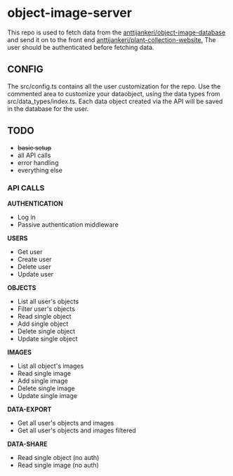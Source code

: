 # object-image-server

This repo is used to fetch data from the [anttijankeri/object-image-database](https://github.com/anttijankeri/object-image-database) and send it on to the front end [anttijankeri/plant-collection-website.](https://github.com/anttijankeri/plant-collection-website) The user should be authenticated before fetching data.

## CONFIG

The src/config.ts contains all the user customization for the repo. Use the commented area to customize your dataobject, using the data types from src/data_types/index.ts. Each data object created via the API will be saved in the database for the user.

## TODO

- ~~basic setup~~
- all API calls
- error handling
- everything else

### API CALLS

**AUTHENTICATION**

- Log in
- Passive authentication middleware

**USERS**

- Get user
- Create user
- Delete user
- Update user

**OBJECTS**

- List all user's objects
- Filter user's objects
- Read single object
- Add single object
- Delete single object
- Update single object

**IMAGES**

- List all object's images
- Read single image
- Add single image
- Delete single image
- Update single image

**DATA-EXPORT**

- Get all user's objects and images
- Get all user's objects and images filtered

**DATA-SHARE**

- Read single object (no auth)
- Read single image (no auth)

